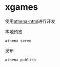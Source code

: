 # xgames

使用[athena-html](https://github.com/o2team/athena-html)进行开发

本地预览

```
athena serve
```

发布

```
athena publish
```
